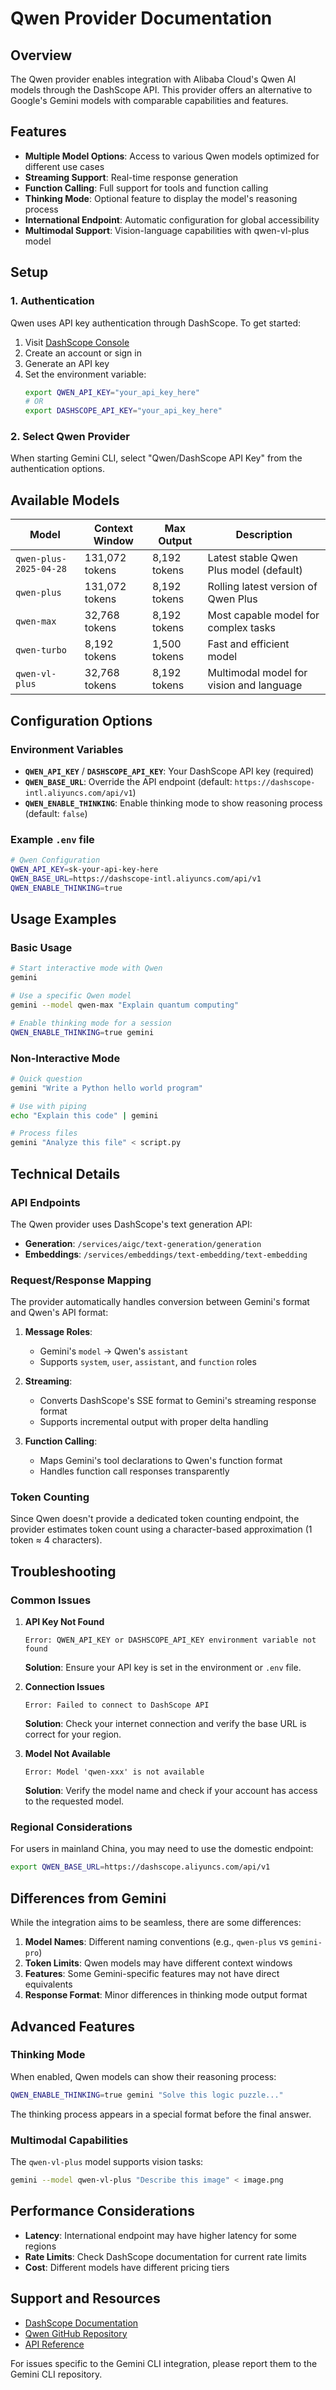 # Qwen Provider Documentation

## Overview

The Qwen provider enables integration with Alibaba Cloud's Qwen AI models through the DashScope API. This provider offers an alternative to Google's Gemini models with comparable capabilities and features.

## Features

- **Multiple Model Options**: Access to various Qwen models optimized for different use cases
- **Streaming Support**: Real-time response generation
- **Function Calling**: Full support for tools and function calling
- **Thinking Mode**: Optional feature to display the model's reasoning process
- **International Endpoint**: Automatic configuration for global accessibility
- **Multimodal Support**: Vision-language capabilities with qwen-vl-plus model

## Setup

### 1. Authentication

Qwen uses API key authentication through DashScope. To get started:

1. Visit [DashScope Console](https://dashscope.console.aliyun.com/)
2. Create an account or sign in
3. Generate an API key
4. Set the environment variable:
   ```bash
   export QWEN_API_KEY="your_api_key_here"
   # OR
   export DASHSCOPE_API_KEY="your_api_key_here"
   ```

### 2. Select Qwen Provider

When starting Gemini CLI, select "Qwen/DashScope API Key" from the authentication options.

## Available Models

| Model | Context Window | Max Output | Description |
|-------|----------------|------------|-------------|
| `qwen-plus-2025-04-28` | 131,072 tokens | 8,192 tokens | Latest stable Qwen Plus model (default) |
| `qwen-plus` | 131,072 tokens | 8,192 tokens | Rolling latest version of Qwen Plus |
| `qwen-max` | 32,768 tokens | 8,192 tokens | Most capable model for complex tasks |
| `qwen-turbo` | 8,192 tokens | 1,500 tokens | Fast and efficient model |
| `qwen-vl-plus` | 32,768 tokens | 8,192 tokens | Multimodal model for vision and language |

## Configuration Options

### Environment Variables

- **`QWEN_API_KEY`** / **`DASHSCOPE_API_KEY`**: Your DashScope API key (required)
- **`QWEN_BASE_URL`**: Override the API endpoint (default: `https://dashscope-intl.aliyuncs.com/api/v1`)
- **`QWEN_ENABLE_THINKING`**: Enable thinking mode to show reasoning process (default: `false`)

### Example `.env` file

```bash
# Qwen Configuration
QWEN_API_KEY=sk-your-api-key-here
QWEN_BASE_URL=https://dashscope-intl.aliyuncs.com/api/v1
QWEN_ENABLE_THINKING=true
```

## Usage Examples

### Basic Usage

```bash
# Start interactive mode with Qwen
gemini

# Use a specific Qwen model
gemini --model qwen-max "Explain quantum computing"

# Enable thinking mode for a session
QWEN_ENABLE_THINKING=true gemini
```

### Non-Interactive Mode

```bash
# Quick question
gemini "Write a Python hello world program"

# Use with piping
echo "Explain this code" | gemini

# Process files
gemini "Analyze this file" < script.py
```

## Technical Details

### API Endpoints

The Qwen provider uses DashScope's text generation API:
- **Generation**: `/services/aigc/text-generation/generation`
- **Embeddings**: `/services/embeddings/text-embedding/text-embedding`

### Request/Response Mapping

The provider automatically handles conversion between Gemini's format and Qwen's API format:

1. **Message Roles**: 
   - Gemini's `model` → Qwen's `assistant`
   - Supports `system`, `user`, `assistant`, and `function` roles

2. **Streaming**: 
   - Converts DashScope's SSE format to Gemini's streaming response format
   - Supports incremental output with proper delta handling

3. **Function Calling**:
   - Maps Gemini's tool declarations to Qwen's function format
   - Handles function call responses transparently

### Token Counting

Since Qwen doesn't provide a dedicated token counting endpoint, the provider estimates token count using a character-based approximation (1 token ≈ 4 characters).

## Troubleshooting

### Common Issues

1. **API Key Not Found**
   ```
   Error: QWEN_API_KEY or DASHSCOPE_API_KEY environment variable not found
   ```
   **Solution**: Ensure your API key is set in the environment or `.env` file.

2. **Connection Issues**
   ```
   Error: Failed to connect to DashScope API
   ```
   **Solution**: Check your internet connection and verify the base URL is correct for your region.

3. **Model Not Available**
   ```
   Error: Model 'qwen-xxx' is not available
   ```
   **Solution**: Verify the model name and check if your account has access to the requested model.

### Regional Considerations

For users in mainland China, you may need to use the domestic endpoint:
```bash
export QWEN_BASE_URL=https://dashscope.aliyuncs.com/api/v1
```

## Differences from Gemini

While the integration aims to be seamless, there are some differences:

1. **Model Names**: Different naming conventions (e.g., `qwen-plus` vs `gemini-pro`)
2. **Token Limits**: Qwen models may have different context windows
3. **Features**: Some Gemini-specific features may not have direct equivalents
4. **Response Format**: Minor differences in thinking mode output format

## Advanced Features

### Thinking Mode

When enabled, Qwen models can show their reasoning process:

```bash
QWEN_ENABLE_THINKING=true gemini "Solve this logic puzzle..."
```

The thinking process appears in a special format before the final answer.

### Multimodal Capabilities

The `qwen-vl-plus` model supports vision tasks:

```bash
gemini --model qwen-vl-plus "Describe this image" < image.png
```

## Performance Considerations

- **Latency**: International endpoint may have higher latency for some regions
- **Rate Limits**: Check DashScope documentation for current rate limits
- **Cost**: Different models have different pricing tiers

## Support and Resources

- [DashScope Documentation](https://help.aliyun.com/zh/dashscope/)
- [Qwen GitHub Repository](https://github.com/QwenLM)
- [API Reference](https://help.aliyun.com/zh/dashscope/developer-reference/)

For issues specific to the Gemini CLI integration, please report them to the Gemini CLI repository.